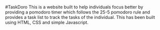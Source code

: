 #TaskDoro
This is a website built to help individuals focus better by providing a pomodoro timer which follows the 25-5 pomodoro rule and provides a task list to track the tasks of the individual.
This has been built using HTML, CSS and simple Javascript.
